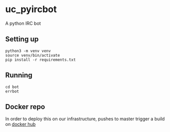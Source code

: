 # uc_pyircbot
A python IRC bot

## Setting up
```shell
python3 -m venv venv
source venv/bin/activate
pip install -r requirements.txt
```
    
## Running
```shell
cd bot
errbot
```

## Docker repo
In order to deploy this on our infrastructure, pushes to master trigger a build on [docker hub](https://hub.docker.com/r/fossgalaxy/errbot/)
